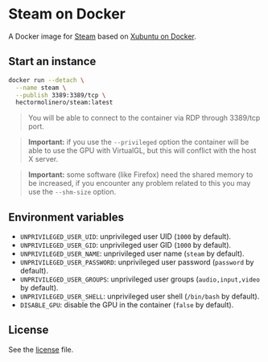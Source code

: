 # Steam on Docker

A Docker image for [Steam](https://steampowered.com) based on [Xubuntu on Docker](https://github.com/hectorm/docker-xubuntu).

## Start an instance

```sh
docker run --detach \
  --name steam \
  --publish 3389:3389/tcp \
  hectormolinero/steam:latest
```

> You will be able to connect to the container via RDP through 3389/tcp port.

> **Important:** if you use the `--privileged` option the container will be able to use the GPU with
VirtualGL, but this will conflict with the host X server.

> **Important:** some software (like Firefox) need the shared memory to be increased, if you
encounter any problem related to this you may use the `--shm-size` option.

## Environment variables

* `UNPRIVILEGED_USER_UID`: unprivileged user UID (`1000` by default).
* `UNPRIVILEGED_USER_GID`: unprivileged user GID (`1000` by default).
* `UNPRIVILEGED_USER_NAME`: unprivileged user name (`steam` by default).
* `UNPRIVILEGED_USER_PASSWORD`: unprivileged user password (`password` by default).
* `UNPRIVILEGED_USER_GROUPS`: unprivileged user groups (`audio,input,video` by default).
* `UNPRIVILEGED_USER_SHELL`: unprivileged user shell (`/bin/bash` by default).
* `DISABLE_GPU`: disable the GPU in the container (`false` by default).

## License

See the [license](LICENSE.md) file.
